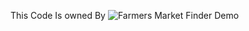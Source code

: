 This Code Is owned By  ![Farmers Market Finder Demo](https://qes.thewebappdigital.com/Assets/Logo/QES_Logo.svg)
